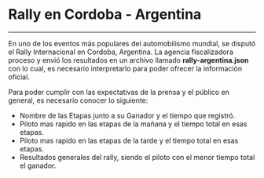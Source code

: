 # Rally en Cordoba - Argentina
---
En uno de los eventos más populares del automobilismo mundial, se disputó el Rally Internacional en Cordoba, Argentina. La agencia fiscalizadora proceso y envió los resultados en un archivo llamado **rally-argentina.json** con lo cual, es necesario interpretarlo para poder ofrecer la información oficial. 

Para poder cumplir con las expectativas de la prensa y el público en general, es necesario conocer lo siguiente:

- Nombre de las Etapas junto a su Ganador y el tiempo que registró.
- Piloto mas rapido en las etapas de la mañana y el tiempo total en esas etapas.
- Piloto mas rapido en las etapas de la tarde y el tiempo total en esas etapas.
- Resultados generales del rally, siendo el piloto con el menor tiempo total el ganador.


